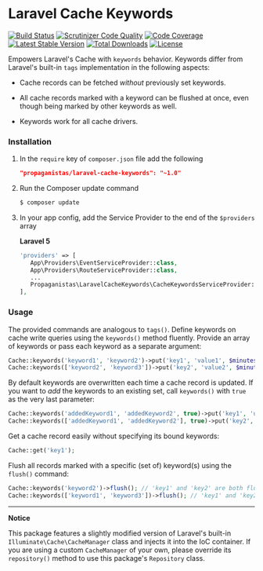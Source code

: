 # Laravel Cache Keywords

[![Build Status](https://travis-ci.org/Propaganistas/Laravel-Cache-Keywords.svg)](https://travis-ci.org/Propaganistas/Laravel-Cache-Keywords)
[![Scrutinizer Code Quality](https://scrutinizer-ci.com/g/Propaganistas/Laravel-Cache-Keywords/badges/quality-score.png?b=master)](https://scrutinizer-ci.com/g/Propaganistas/Laravel-Cache-Keywords/?branch=master)
[![Code Coverage](https://scrutinizer-ci.com/g/Propaganistas/Laravel-Cache-Keywords/badges/coverage.png?b=master)](https://scrutinizer-ci.com/g/Propaganistas/Laravel-Cache-Keywords/?branch=master)
[![Latest Stable Version](https://poser.pugx.org/propaganistas/laravel-cache-keywords/v/stable)](https://packagist.org/packages/propaganistas/laravel-cache-keywords)
[![Total Downloads](https://poser.pugx.org/propaganistas/laravel-cache-keywords/downloads)](https://packagist.org/packages/propaganistas/laravel-cache-keywords)
[![License](https://poser.pugx.org/propaganistas/laravel-cache-keywords/license)](https://packagist.org/packages/propaganistas/laravel-cache-keywords)

Empowers Laravel's Cache with `keywords` behavior. Keywords differ from Laravel's built-in `tags` implementation in the following aspects:

* Cache records can be fetched *without* previously set keywords.

* All cache records marked with a keyword can be flushed at once, even though being marked by other keywords as well.

* Keywords work for all cache drivers.


### Installation

1. In the `require` key of `composer.json` file add the following

    ```json
    "propaganistas/laravel-cache-keywords": "~1.0"
    ```

2. Run the Composer update command

    ```bash
    $ composer update
    ```

3. In your app config, add the Service Provider to the end of the `$providers` array

   **Laravel 5**
     ```php
    'providers' => [
        App\Providers\EventServiceProvider::class,
        App\Providers\RouteServiceProvider::class,
        ...
        Propaganistas\LaravelCacheKeywords\CacheKeywordsServiceProvider::class,
    ],
    ```

### Usage

The provided commands are analogous to `tags()`. Define keywords on cache write queries using the `keywords()` method fluently.
Provide an array of keywords or pass each keyword as a separate argument:

```php
Cache::keywords('keyword1', 'keyword2')->put('key1', 'value1', $minutes);
Cache::keywords(['keyword2', 'keyword3'])->put('key2', 'value2', $minutes);
```

By default keywords are overwritten each time a cache record is updated. If you want to *add* the keywords to an existing set, call `keywords()` with `true` as the very last parameter:
```php
Cache::keywords('addedKeyword1', 'addedKeyword2', true)->put('key1', 'updatedValue1', $minutes);
Cache::keywords(['addedKeyword1', 'addedKeyword2'], true)->put('key2', 'updatedValue2', $minutes);
```

Get a cache record easily without specifying its bound keywords:

```php
Cache::get('key1');
```

Flush all records marked with a specific (set of) keyword(s) using the `flush()` command:
```php
Cache::keywords('keyword2')->flush(); // 'key1' and 'key2' are both flushed.
Cache::keywords(['keyword1', 'keyword3'])->flush(); // 'key1' and 'key2' are both flushed.
```

---

**Notice**

This package features a slightly modified version of Laravel's built-in `Illuminate\Cache\CacheManager` class and injects it into the IoC container. If you are using a custom `CacheManager` of your own, please override its `repository()` method to use this package's `Repository` class.
